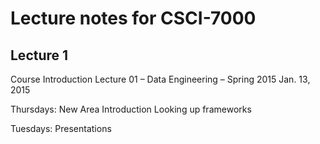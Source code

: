 # Lecture notes for CSCI-7000

## Lecture 1

Course Introduction
Lecture 01 – Data Engineering – Spring 2015
Jan. 13, 2015

Thursdays:
	New Area Introduction
		Looking up frameworks

Tuesdays:
	Presentations




